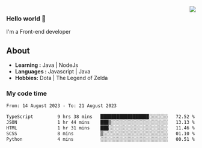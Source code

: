 <img align='right' src="https://github-readme-stats.vercel.app/api?username=jumodada&show_icons=true&theme=vue">

### Hello world 👋

I'm a Front-end developer 
    
## About
-  **Learning :** Java | NodeJs
-  **Languages :** Javascript | Java
-  **Hobbies:** Dota | The Legend of Zelda

### My code time

<!--START_SECTION:waka-->

```txt
From: 14 August 2023 - To: 21 August 2023

TypeScript         9 hrs 38 mins   ██████████████████░░░░░░░   72.52 %
JSON               1 hr 44 mins    ███▒░░░░░░░░░░░░░░░░░░░░░   13.13 %
HTML               1 hr 31 mins    ███░░░░░░░░░░░░░░░░░░░░░░   11.46 %
SCSS               8 mins          ▒░░░░░░░░░░░░░░░░░░░░░░░░   01.10 %
Python             4 mins          ░░░░░░░░░░░░░░░░░░░░░░░░░   00.51 %
```

<!--END_SECTION:waka-->
